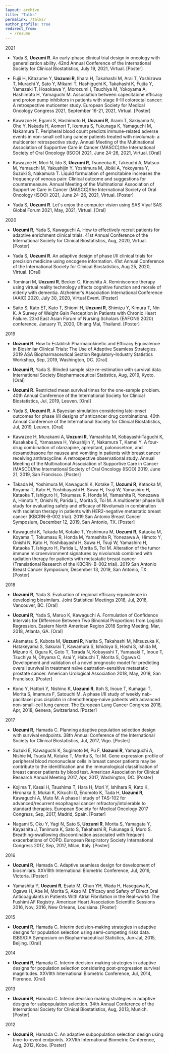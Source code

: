 ```yaml
---
layout: archive
title: "Talks"
permalink: /talks/
author_profile: true
redirect_from:
  - /resume
---
```


2021
*	Yada S, **Uozumi R**. An early-phase clinical trial design in oncology with generalization ability. 42nd Annual Conference of the International Society for Clinical Biostatistics, July 19, 2021, Virtual. [Poster]

*	Fujii H, Kitazume Y, **Uozumi R**, Iihara H, Takahashi M, Arai T, Yoshizawa T, Murachi Y, Sato Y, Mikami T, Hashiguchi K, Takahashi K, Fujita Y, Yamazaki T, Hosokawa Y, Morozumi I, Tsuchiya M, Yokoyama A, Hashimoto H, Yamaguchi M. Association between capecitabine efficacy and proton pump inhibitors in patients with stage II-III colorectal cancer: A retrospective muticenter study. European Society for Medical Oncology Congress 2021, September 16-21, 2021, Virtual. [Poster]

* Kawazoe H, Egami S, Hashimoto H, **Uozumi R**, Arami T, Sakiyama N, Ohe Y, Nakada H, Aomori T, Ikemura S, Fukunaga K, Yamaguchi M, Nakamura T. Peripheral blood count predicts immune-related adverse events in non-small cell lung cancer patients treated with nivolumab: a multicenter retrospective study. Annual Meeting of the Multinational Association of Supportive Care in Cancer (MASCC)/the International Society of Oral Oncology (ISOO) 2021, June 24-26, 2021, Virtual. [Oral]

*	Kawazoe H, Mori N, Ido S, **Uozumi R**, Tsuneoka K, Takeuchi A, Matsuo M, Yamauchi M, Yakushijin Y, Yoshimura M, Jibiki A, Yokoyama Y, Suzuki S, Nakamura T. Liquid formulation of gemcitabine increases the frequency of venous pain: Clinical outcome and suggestions for countermeasure. Annual Meeting of the Multinational Association of Supportive Care in Cancer (MASCC)/the International Society of Oral Oncology (ISOO) 2021, June 24-26, 2021, Virtual. [Poster]

*	Yada S, **Uozumi R**. Let's enjoy the computer vision using SAS Viya! SAS Global Forum 2021, May, 2021, Virtual. [Oral]

2020
*	**Uozumi R**, Yada S, Kawaguchi A. How to effectively recruit patients for adaptive enrichment clinical trials. 41st Annual Conference of the International Society for Clinical Biostatistics, Aug, 2020, Virtual. [Poster]

*	Yada S, **Uozumi R**. An adaptive design of phase I/II clinical trials for precision medicine using oncogene information. 41st Annual Conference of the International Society for Clinical Biostatistics, Aug 25, 2020, Virtual. [Oral]

*	Tominari M, **Uozumi R**, Becker C, Kinoshita A. Reminiscence therapy using virtual reality technology affects cognitive function and morale of elderly with dementia. Alzheimer’s Association International Conference (AAIC) 2020, July 30, 2020, Virtual Event. [Poster]

*	Saito S, Kato ET, Kato T, Shiomi H, **Uozumi R**, Shimizu Y, Kimura T, Nin K. A Survey of Weight Gain Perception in Patients with Chronic Heart Failure. 23rd East Asian Forum of Nursing Scholars (EAFONS 2020) conference, January 11, 2020, Chiang Mai, Thailand. [Poster]

2019
* **Uozumi R**. How to Establish Pharmacokinetic and Efficacy Equivalence in Biosimilar Clinical Trials: The Use of Adaptive Seamless Strategies. 2019 ASA Biopharmaceutical Section Regulatory-Industry Statistics Workshop, Sep, 2019, Washington, DC. [Oral]

*	**Uozumi R**, Yada S. Blinded sample size re-estimation with survival data. International Society Biopharmaceutical Statistics, Aug, 2019, Kyoto. [Oral]

* **Uozumi R**. Restricted mean survival times for the one-sample problem. 40th Annual Conference of the International Society for Clinical Biostatistics, Jul, 2019, Leuven. [Oral]

*	Yada S, **Uozumi R**. A Bayesian simulation considering late-onset outcomes for phase I/II designs of anticancer drug combinations. 40th Annual Conference of the International Society for Clinical Biostatistics, Jul, 2019, Leuven. [Oral]

*	Kawazoe H, Murakami A, **Uozumi R**, Yamashita M, Kobayashi-Taguchi K, Kusakabe E, Yamasawa H, Yakushijin Y, Nakamura T, Kamei Y. A four-drug combination of olanzapine, aprepitant, palonosetron, and dexamethasone for nausea and vomiting in patients with breast cancer receiving anthracycline: A retrospective observational study. Annual Meeting of the Multinational Association of Supportive Care in Cancer (MASCC)/the International Society of Oral Oncology (ISOO) 2019, June 21, 2019, San Francisco. [Poster]

*	Takada M, Yoshimura M, Kawaguchi K, Kotake T, **Uozumi R**, Kataoka M, Koyama T, Kato H, Yoshibayashi H, Suwa H, Tsuji W, Yamashiro H, Kataoka T, Ishiguro H, Tokumasu R, Honda M, Yamashita R, Yonezawa A, Himoto Y, Onishi N, Parida L, Morita S, Toi M. A multicenter phase Ib/II study for evaluating safety and efficacy of Nivolumab in combination with radiation therapy in patients with HER2-negative metastatic breast cancer (KBCRN-B-002 trial). 2019 San Antonio Breast Cancer Symposium, December 12, 2019, San Antonio, TX. [Poster]

*	Kawaguchi K, Takada M, Kotake T, Yoshimura M, **Uozumi R**, Kataoka M, Koyama T, Tokumasu R, Honda M, Yamashita R, Yonezawa A, Himoto Y, Onishi N, Kato H, Yoshibayashi H, Suwa H, Tsuji W, Yamashiro H, Kataoka T, Ishiguro H, Parida L, Morita S, Toi M. Alteration of the tumor immune microenvironment signatures by nivolumab combined with radiation therapy for patients with metastatic breast cancer (Translational Research of the KBCRN-B-002 trial). 2019 San Antonio Breast Cancer Symposium, December 13, 2019, San Antonio, TX. [Poster]

2018
* **Uozumi R**, Yada S. Evaluation of regional efficacy equivalence in developing biosimilars. Joint Statistical Meetings 2018, Jul, 2018, Vancouver, BC. [Oral]

* **Uozumi R**, Yada S, Maruo K, Kawaguchi A. Formulation of Confidence Intervals for Difference Between Two Binomial Proportions from Logistic Regression. Eastern North American Region 2018 Spring Meeting, Mar, 2018, Atlanta, GA. [Oral]

*	Akamatsu S, Kubota M, **Uozumi R**, Narita S, Takahashi M, Mitsuzuka K, Hatakeyama S, Sakurai T, Kawamura S, Ishidoya S, Hoshi S, Ishida M, Mizuno K, Ogura K, Goto T, Terada N, Kobayashi T, Yamasaki T, Inoue T, Tsuchiya N, Ohyama C, Arai Y, Habuchi T, Morita S, Ogawa O. Development and validation of a novel prognostic model for predicting overall survival in treatment naïve castration-sensitive metastatic prostate cancer. American Urological Association 2018, May, 2018, San Francisco. [Poster]

* Kono Y, Hattori Y, Nishino K, **Uozumi R**, Itoh S, Inoue T, Kumagai T, Morita S, Imamura F, Satouchi M. A phase I/II study of weekly nab-paclitaxel plus cisplatin in chemotherapy-naïve patients with advanced non-small-cell lung cancer. The European Lung Cancer Congress 2018, Apr, 2018, Geneva, Switzerland. [Poster] 

2017
* **Uozumi R**, Hamada C. Planning adaptive population selection design with survival endpoints. 38th Annual Conference of the International Society for Clinical Biostatistics, Jul, 2017, Vigo. [Poster]

* Suzuki E, Kawaguchi K, Sugimoto M, Pu F, **Uozumi R**, Yamaguchi A, Nishie M, Tsuda M, Kotake T, Morita S, Toi M. Gene expression profile of peripheral blood mononuclear cells in breast cancer patients may be contribute to the identification and the immunological classification of breast cancer patients by blood test. American Association for Clinical Research Annual Meeting 2017, Apr, 2017, Washington, DC. [Poster]

* Kojima T, Kasai H, Tsushima T, Hara H, Mori Y, Ishihara R, Kato K, Hironaka S, Mukai K, Kikuchi O, Enomoto K, Tada H, **Uozumi R**, Kawaguchi A, Muto M. A phase II study of TAS-102 for advanced/recurrent esophageal cancer refractory/intolerable to standard therapies. European Society for Medical Oncology 2017 Congress, Sep, 2017, Madrid, Spain. [Poster]

* Nagami S, Oku Y, Yagi N, Sato S, **Uozumi R**, Morita S, Yamagata Y, Kayashita J, Tanimura K, Sato S, Takahashi R, Fukunaga S, Muro S. Breathing-swallowing discoordination associated with frequent exacerbations of COPD. European Respiratory Society International Congress 2017, Sep, 2017, Milan, Italy. [Poster]

2016
* **Uozumi R**, Hamada C. Adaptive seamless design for development of biosimilars. XXVIIIth International Biometric Conference, Jul, 2016, Victoria. [Poster]

* Yamashita Y, **Uozumi R**, Esato M, Chun YH, Wada H, Hasegawa K, Ogawa H, Abe M, Morita S, Akao M. Efficacy and Safety of Direct Oral Anticoagulants in Patients With Atrial Fibrillation in the Real-world: The Fushimi AF Registry. American Heart Association Scientific Sessions 2016, Nov, 2016, New Orleans, Louisiana. [Poster]

2015
* **Uozumi R**, Hamada C. Interim decision-making strategies in adaptive designs for population selection using semi-competing risks data. ISBS/DIA Symposium on Biopharmaceutical Statistics, Jun-Jul, 2015, Beijing. [Oral]

2014
* **Uozumi R**, Hamada C. Interim decision-making strategies in adaptive designs for population selection considering post-progression survival magnitudes. XXVIIth International Biometric Conference, Jul, 2014, Florence. [Oral]

2013
* **Uozumi R**, Hamada C. Interim decision making strategies in adaptive designs for subpopulation selection. 34th Annual Conference of the International Society for Clinical Biostatistics, Aug, 2013, Munich. [Poster]

2012
* **Uozumi R**, Hamada C. An adaptive subpopulation selection design using time-to-event endpoints. XXVIth International Biometric Conference, Aug, 2012, Kobe. [Poster]
